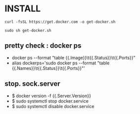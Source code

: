 # INSTALL

`curl -fsSL https://get.docker.com -o get-docker.sh`

`sudo sh get-docker.sh`


## pretty check : docker ps 
- docker ps --format "table {{.Image}}\t{{.Status}}\t{{.Ports}}"
- alias dockerps='sudo docker ps --format "table {{.Names}}\t{{.Status}}\t{{.Ports}}"'


## stop. sock.server
- $ docker version -f {{.Server.Version}}
- $ sudo systemctl stop docker.service
- $ sudo systemctl disable docker.service
